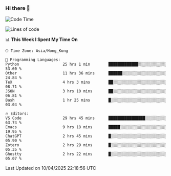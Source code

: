 ### Hi there 👋

<!--
**nicehiro/nicehiro** is a ✨ _special_ ✨ repository because its `README.md` (this file) appears on your GitHub profile.

Here are some ideas to get you started:

- 🔭 I’m currently working on ...
- 🌱 I’m currently learning ...
- 👯 I’m looking to collaborate on ...
- 🤔 I’m looking for help with ...
- 💬 Ask me about ...
- 📫 How to reach me: ...
- 😄 Pronouns: ...
- ⚡ Fun fact: ...
-->

<!--START_SECTION:waka-->
![Code Time](http://img.shields.io/badge/Code%20Time-495%20hrs%2046%20mins-blue)

![Lines of code](https://img.shields.io/badge/From%20Hello%20World%20I%27ve%20Written-1.6%20million%20lines%20of%20code-blue)

📊 **This Week I Spent My Time On** 

```text
🕑︎ Time Zone: Asia/Hong_Kong

💬 Programming Languages: 
Python                   25 hrs 1 min        █████████████░░░░░░░░░░░░   53.60 % 
Other                    11 hrs 36 mins      ██████░░░░░░░░░░░░░░░░░░░   24.84 % 
TeX                      4 hrs 3 mins        ██░░░░░░░░░░░░░░░░░░░░░░░   08.71 % 
JSON                     3 hrs 10 mins       ██░░░░░░░░░░░░░░░░░░░░░░░   06.81 % 
Bash                     1 hr 25 mins        █░░░░░░░░░░░░░░░░░░░░░░░░   03.04 % 

🔥 Editors: 
VS Code                  29 hrs 45 mins      ████████████████░░░░░░░░░   63.74 % 
Emacs                    9 hrs 18 mins       █████░░░░░░░░░░░░░░░░░░░░   19.95 % 
ChatGPT                  2 hrs 45 mins       █░░░░░░░░░░░░░░░░░░░░░░░░   05.90 % 
Zotero                   2 hrs 29 mins       █░░░░░░░░░░░░░░░░░░░░░░░░   05.35 % 
Ghostty                  2 hrs 22 mins       █░░░░░░░░░░░░░░░░░░░░░░░░   05.07 % 
```


 Last Updated on 10/04/2025 22:18:56 UTC
<!--END_SECTION:waka-->
